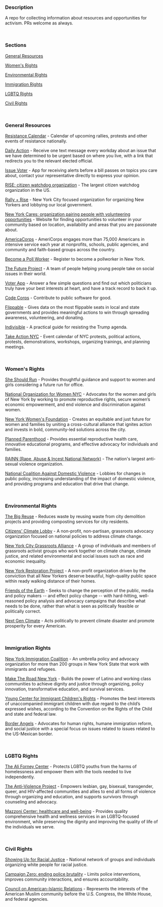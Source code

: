 ### Description

A repo for collecting information about resources and opportunities for activism. PRs welcome as always.


&nbsp;


### Sections

[General Resources](#general)

[Women's Rights](#women)

[Environmental Rights](#environmental)

[Immigration Rights](#immigration)

[LGBTQ Rights](#lgbtq)

[Civil Rights](#civil)


&nbsp;


### <a name="general">General Resources</a>

[Resistance Calendar](https://www.resistancecalendar.org/) - Calendar of upcoming rallies, protests and other events of resistance nationally.

[Daily Action](https://dailyaction.org/) - Receive one text message every workday about an issue that we have determined to be urgent based on where you live, with a link that redirects you to the relevant elected official.

[Issue Voter](http://issuevoter.org/?mc_cid=a72f38e663&mc_eid=59898ad147) - App for receiving alerts before a bill passes on topics you care about, contact your representative directly to express your opinion.

[RISE: citizen watchdog organization](http://www.risewhenwefall.org/) - The largest citizen watchdog organization in the US.

[Rally + Rise](https://www.rallyandrise.org/) - New York City focused organization for organizing New Yorkers and lobbying our local government.

[New York Cares: organization pairing people with volunteering opportunities](https://www.newyorkcares.org/) - Website for finding opportunities to volunteer in your community based on location, availability and areas that you are passionate about.

[AmericaCorps](https://www.nationalservice.gov/programs/americorps) - AmeriCorps engages more than 75,000 Americans in intensive service each year at nonprofits, schools, public agencies, and community and faith-based groups across the country.

[Become a Poll Worker](https://www.elections.ny.gov/BecomePollworker.html) - Register to become a pollworker in New York.

[The Future Project](http://www.thefutureproject.org/about/) - A team of people helping young people take on social issues in their world.

[Voter App](https://itunes.apple.com/us/app/voter-matchmaking-for-politics/id933655920?mt=8) - Answer a few simple questions and find out which politicians truly have your best interests at heart, and have a track record to back it up.

[Code Corps](https://www.codecorps.org/) - Contribute to public software for good.

[Flippable](https://www.flippable.org) - Gives data on the most flippable seats in local and state governments and provides meaningful actions to win through spreading awareness, volunteering, and donating.

[Indivisible](https://www.indivisibleguide.com/) - A practical guide for resisting the Trump agenda.

[Take Action NYC](http://takeactionnyc.com/nyc-protest-event-calendar/) - Event calendar of NYC protests, political actions, protests, demonstrations, workshops, organizing trainings, and planning meetings.

&nbsp;

### <a name="women">Women's Rights</a>

[She Should Run](http://incubator.sheshouldrun.org/?mc_cid=a72f38e663&mc_eid=59898ad147) - Provides thoughtful guidance and support to women and girls considering a future run for office.

[National Organization for Women NYC](http://nownyc.org) - Advocates for the women and girls of New York by working to promote reproductive rights, secure women’s economic empowerment, and end violence and discrimination against women.

[New York Women's Foundation](http://nywf.org) - Creates an equitable and just future for women and families by uniting a cross-cultural alliance that ignites action and invests in bold, community-led solutions across the city.

[Planned Parenthood](http://plannedparenthood.org/planned-parenthood-new-york-city) - Provides essential reproductive health care, innovative educational programs, and effective advocacy for individuals and families.

[RAINN (Rape, Abuse & Incest National Network)](https://donate.rainn.org/) - The nation's largest anti-sexual violence organization.

[National Coalition Against Domestic Violence](http://ncadv.org) - Lobbies for changes in public policy, increasing understanding of the impact of domestic violence, and providing programs and education that drive that change.

&nbsp;
### <a name="environmental">Environmental Rights</a>

[The Big Reuse](http://bigreuse.org) - Reduces waste by reusing waste from city demolition projects and providing composting services for city residents.

[Citizens' Climate Lobby](http://citizensclimatelobby.org) - A non-profit, non-partisan, grassroots advocacy organization focused on national policies to address climate change.

[New York City Grassroots Alliance](http://meetup.com/NYC-grassroots-alliance) - A group of individuals and members of grassroots activist groups who work together on climate change, climate justice, and related environmental and social issues such as race and economic inequality.

[New York Restoration Project](http://nyrp.org) - A non-profit organization driven by the conviction that all New Yorkers deserve beautiful, high-quality public space within ready walking distance of their homes.

[Friends of the Earth](http://www.foe.org) - Seeks to change the perception of the public, media and policy makers -- and effect policy change -- with hard-hitting, well-reasoned policy analysis and advocacy campaigns that describe what needs to be done, rather than what is seen as politically feasible or politically correct.

[Next Gen Climate](https://nextgenclimate.org) - Acts politically to prevent climate disaster and promote prosperity for every American.

&nbsp;

### <a name="immigration">Immigration Rights</a>

[New York Immigration Coalition](http://thenyic.org) - An umbrella policy and advocacy organization for more than 200 groups in New York State that work with immigrants and refugees.

[Make The Road New York](http://maketheroadny.org/) - Builds the power of Latino and working class communities to achieve dignity and justice through organizing, policy innovation, transformative education, and survival services.

[Young Center for Immigrant Children's Rights](http://theyoungcenter.org) - Promotes the best interests of unaccompanied immigrant children with due regard to the child’s expressed wishes, according to the Convention on the Rights of the Child and state and federal law.

[Border Angels](http://www.borderangels.org/) - Advocates for human rights, humane immigration reform, and social justice with a special focus on issues related to issues related to the US-Mexican border.

&nbsp;

### <a name="lgbtq">LGBTQ Rights</a>

[The Ali Forney Center](http://aliforneycenter.org) - Protects LGBTQ youths from the harms of homelessness and empower them with the tools needed to live independently.

[The Anti-Violence Project](http://avp.org/) - Empowers lesbian, gay, bisexual, transgender, queer, and HIV-affected communities and allies to end all forms of violence through organizing and education, and supports survivors through counseling and advocacy.

[Mazzoni Center: healthcare and well-being](https://www.mazzonicenter.org) - Provides quality comprehensive health and wellness services in an LGBTQ-focused environment, while preserving the dignity and improving the quality of life of the individuals we serve.

&nbsp;

### <a name="civil"> Civil Rights</a>

[Showing Up for Racial Justice](http://www.showingupforracialjustice.org) - National network of groups and individuals organizing white people for racial justice.

[Campaign Zero: ending police brutality](https://www.joincampaignzero.org) - Limits police interventions, improves community interactions, and ensures accountability.

[Council on American-Islamic Relations](https://www.cair.com) - Represents the interests of the American Muslim community before the U.S. Congress, the White House, and federal agencies.
